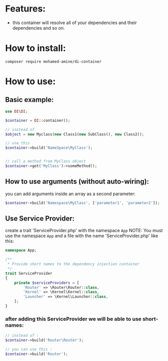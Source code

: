 
# Features:
- this container will resolve all of your dependencies and their dependencies and so on.

# How to install:
```
composer require mohamed-amine/di-container
```
# How to use:

## Basic example:

```php
use DI\DI;

$container = DI::container();

// instead of 
$object = new Myclass(new Class1(new SubClass(), new Class2();

// use this
$container->build('NameSpace\MyClass');


// call a method from MyClass object
$container->get('MyClass')->someMethod();

```

## How to use arguments (without auto-wiring):

you can add arguments inside an array as a second parameter:

```php
$container->build('Namespace\MyClass', ['parameter1', 'parameter2']);
```

## Use Service Provider:

create a trait 'ServiceProvider.php' with the namespace ```App```
NOTE: You must use the namespace ```App``` and a file with the name 'ServiceProvider.php' like this:
```php
namespace App;

/**
 * Provide short names to the dependency injection container
 */
trait ServiceProvider
{
    private $serviceProviders = [
        'Router' => \Router\Router::class,
        'Kernel' => \Kernel\Kernel::class,
        'Launcher' => \Kernel\Launcher::class,
    ];
}
```

### after adding this ServiceProvider we will be able to use short-names:

```php
// instead of :
$container->build('Router\Router');

// you can use this :
$container->build('Router');

```
